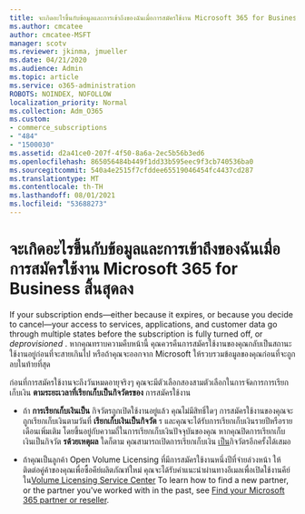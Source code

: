 ```yaml
---
title: จะเกิดอะไรขึ้นกับข้อมูลและการเข้าถึงของฉันเมื่อการสมัครใช้งาน Microsoft 365 for Business สิ้นสุดลง
ms.author: cmcatee
author: cmcatee-MSFT
manager: scotv
ms.reviewer: jkinma, jmueller
ms.date: 04/21/2020
ms.audience: Admin
ms.topic: article
ms.service: o365-administration
ROBOTS: NOINDEX, NOFOLLOW
localization_priority: Normal
ms.collection: Adm_O365
ms.custom:
- commerce_subscriptions
- "484"
- "1500030"
ms.assetid: d2a41ce0-207f-4f50-8a6a-2ec5b56b3ed6
ms.openlocfilehash: 865056484b449f1dd33b595eec9f3cb740536ba0
ms.sourcegitcommit: 540a4e2515f7cfddee65519046454fc4437cd287
ms.translationtype: MT
ms.contentlocale: th-TH
ms.lasthandoff: 08/01/2021
ms.locfileid: "53688273"
---
```

# <a name="what-happens-to-my-data-and-access-when-my-microsoft-365-for-business-subscription-ends"></a>จะเกิดอะไรขึ้นกับข้อมูลและการเข้าถึงของฉันเมื่อการสมัครใช้งาน Microsoft 365 for Business สิ้นสุดลง

If your subscription ends—either because it expires, or because you decide to cancel—your access to services, applications, and customer data go through multiple states before the subscription is fully turned off, or  *deprovisioned*  . หากคุณทราบความคืบหน้านี้ คุณควรคืนการสมัครใช้งานของคุณกลับเป็นสถานะใช้งานอยู่ก่อนที่จะสายเกินไป หรือถ้าคุณจะออกจาก Microsoft ให้รวบรวมข้อมูลของคุณก่อนที่จะถูกลบในท้ายที่สุด
  
ก่อนที่การสมัครใช้งานจะถึงวันหมดอายุจริงๆ คุณจะมีตัวเลือกสองสามตัวเลือกในการจัดการการเรียกเก็บเงิน **ตามระยะเวลาที่เรียกเก็บเป็นกิจวัตรของ** การสมัครใช้งาน
  
- ถ้า **การเรียกเก็บเงินเป็น** กิจวัตรถูกเปิดใช้งานอยู่แล้ว คุณไม่มีสิทธิ์ใดๆ การสมัครใช้งานของคุณจะถูกเรียกเก็บเงินตามวันที่ **เรียกเก็บเงินเป็นกิจวัต** ร และคุณจะได้รับการเรียกเก็บเงินรายปีหรือรายเดือนเพิ่มเติม โดยขึ้นอยู่กับความถี่ในการเรียกเก็บเงินปัจจุบันของคุณ หากคุณปิดการเรียกเก็บเงินเป็นกิจวัต **รด้วยเหตุผล** ใดก็ตาม คุณสามารถเปิดการเรียกเก็บเงิน [เป็น](https://docs.microsoft.com/microsoft-365/commerce/subscriptions/renew-your-subscription#turn-recurring-billing-off-or-on)กิจวัตรอีกครั้งได้เสมอ

- ถ้าคุณเป็นลูกค้า Open Volume Licensing ที่มีการสมัครใช้งานหนึ่งปีที่จ่ายล่วงหน้า ให้ติดต่อคู่ค้าของคุณเพื่อซื้อคีย์ผลิตภัณฑ์ใหม่ คุณจะได้รับคําแนะนําผ่านทางอีเมลเพื่อเปิดใช้งานคีย์ใน[Volume Licensing Service Center](https://go.microsoft.com/fwlink/p/?LinkID=282016) To learn how to find a new partner, or the partner you've worked with in the past, see [Find your Microsoft 365 partner or reseller](https://docs.microsoft.com/microsoft-365/admin/manage/find-your-partner-or-reseller).